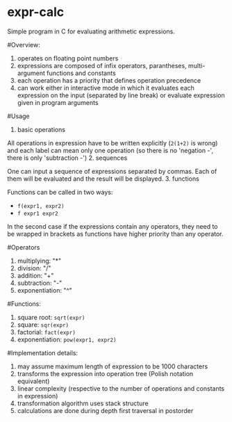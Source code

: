 # expr-calc
Simple program in C for evaluating arithmetic expressions.

#Overview:
1. operates on floating point numbers
2. expressions are composed of infix operators, parantheses, multi-argument functions and constants
3. each operation has a priority that defines operation precedence
4. can work either in interactive mode in which it evaluates each expression on the input (separated by line break) or evaluate expression given in program arguments

#Usage
1. basic operations
  
  All operations in expression have to be written explicitly (`2(1+2)` is wrong) and each label can mean only one operation (so there is no 'negation -', there is only 'subtraction -')
2. sequences
  
  One can input a sequence of expressions separated by commas. Each of them will be evaluated and the result will be displayed.
3. functions
  
  Functions can be called in two ways:
  - `f(expr1, expr2)`
  - `f expr1 expr2`
  
  In the second case if the expressions contain any operators, they need to be wrapped in brackets as functions have higher priority than any operator.


#Operators
1. multiplying: "*"
2. division: "/"
3. addition: "+"
4. subtraction: "-"
5. exponentiation: "^"

#Functions:
1. square root: `sqrt(expr)`
2. square: `sqr(expr)`
3. factorial: `fact(expr)`
4. exponentiation: `pow(expr1, expr2)`

#Implementation details:
1. may assume maximum length of expression to be 1000 characters
2. transforms the expression into operation tree (Polish notation equivalent)
3. linear complexity (respective to the number of operations and constants in expression)
4. transformation algorithm uses stack structure
5. calculations are done during depth first traversal in postorder
